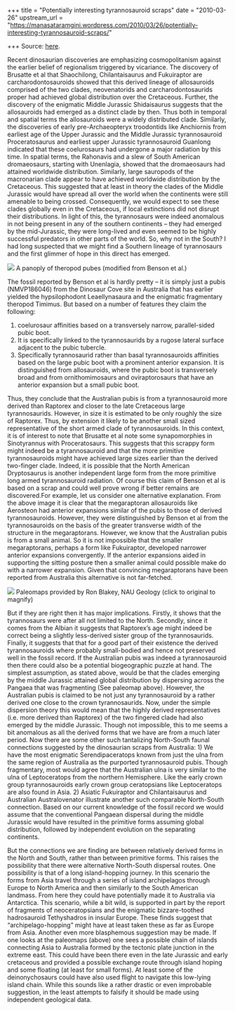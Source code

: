 +++
title = "Potentially interesting tyrannosauroid scraps"
date = "2010-03-26"
upstream_url = "https://manasataramgini.wordpress.com/2010/03/26/potentially-interesting-tyrannosauroid-scraps/"

+++
Source: [here](https://manasataramgini.wordpress.com/2010/03/26/potentially-interesting-tyrannosauroid-scraps/).

Recent dinosaurian discoveries are emphasizing cosmopolitanism against the earlier belief of regionalism triggered by vicariance. The discovery of Brusatte et al that Shaochilong, Chilantaisaurus and Fukuiraptor are carcharodontosauroids showed that this derived lineage of allosauroids comprised of the two clades, neovenatorids and carcharodontosaurids proper had achieved global distribution over the Cretaceous. Further, the discovery of the enigmatic Middle Jurassic Shidaisaurus suggests that the allosauroids had emerged as a distinct clade by then. Thus both in temporal and spatial terms the allosauroids were a widely distributed clade. Similarly, the discoveries of early pre-Archaeopteryx troodontids like Anchiornis from earliest age of the Upper Jurassic and the Middle Jurassic tyrannosauroid Proceratosaurus and earliest upper Jurassic tyrannosauroid Guanlong indicated that these coelurosaurs had undergone a major radiation by this time. In spatial terms, the Rahonavis and a slew of South American dromaeosaurs, starting with Unenlagia, showed that the dromaeosaurs had attained worldwide distribution. Similarly, large sauropods of the macronarian clade appear to have achieved worldwide distribution by the Cretaceous. This suggested that at least in theory the clades of the Middle Jurassic would have spread all over the world when the continents were still amenable to being crossed. Consequently, we would expect to see these clades globally even in the Cretaceous, if local extinctions did not disrupt their distributions. In light of this, the tyrannosaurs were indeed anomalous in not being present in any of the southern continents – they had emerged by the mid-Jurassic, they were long-lived and even seemed to be highly successful predators in other parts of the world. So, why not in the South? I had long suspected that we might find a Southern lineage of tyrannosaurs and the first glimmer of hope in this direct has emerged.

[![](https://i0.wp.com/lh5.ggpht.com/_hjuA1bE0hBw/S65VnYo1yCI/AAAAAAAABV0/qUmklpNOkns/s800/panoply_pubes.jpg)](http://picasaweb.google.com/lh/photo/ljtH1LJGex6iS64w7_jm7A?feat=embedwebsite) A panoply of theropod pubes (modified from Benson et al.)

The fossil reported by Benson et al is hardly pretty – it is simply just a pubis (NMVP186046) from the Dinosaur Cove site in Australia that has earlier yielded the hypsilophodont Leaellynasaura and the enigmatic fragmentary theropod Timimus. But based on a number of features they claim the following:  
1) coelurosaur affinities based on a transversely narrow, parallel-sided pubic boot.  
2) It is specifically linked to the tyrannosaurids by a rugose lateral surface adjacent to the pubic tubercle.  
3) Specifically tyrannosaurid rather than basal tyrannosauroids affinities based on the large pubic boot with a prominent anterior expansion. It is distinguished from allosauroids, where the pubic boot is transversely broad and from ornithomimosaurs and oviraptorosaurs that have an anterior expansion but a small pubic boot.

Thus, they conclude that the Australian pubis is from a tyrannosauroid more derived than Raptorex and closer to the late Cretaceous large tyrannosaurids. However, in size it is estimated to be only roughly the size of Raptorex. Thus, by extension it likely to be another small sized representative of the short armed clade of tyrannosauroids. In this context, it is of interest to note that Brusatte et al note some synapomorphies in Sinotyrannus with Proceratosaurs. This suggests that this scrappy form might indeed be a tyrannosauroid and that the more primitive tyrannosauroids might have achieved large sizes earlier than the derived two-finger clade. Indeed, it is possible that the North American Dryptosaurus is another independent large form from the more primitive long armed tyrannosauroid radiation. Of course this claim of Benson et al is based on a scrap and could well prove wrong if better remains are discovered.For example, let us consider one alternative explanation. From the above image it is clear that the megaraptoran allosauroids like Aerosteon had anterior expansions similar of the pubis to those of derived tyrannosauroids. However, they were distinguished by Benson et al from the tyrannosauroids on the basis of the greater transverse width of the structure in the megaraptorans. However, we know that the Australian pubis is from a small animal. So it is not impossible that the smaller megaraptorans, perhaps a form like Fukuiraptor, developed narrower anterior expansions convergently. If the anterior expansions aided in supporting the sitting posture then a smaller animal could possible make do with a narrower expansion. Given that convincing megaraptorans have been reported from Australia this alternative is not far-fetched.

[![](https://i0.wp.com/lh6.ggpht.com/_hjuA1bE0hBw/S65VxwNo7YI/AAAAAAAABVQ/3wkT3u2Z_1A/s800/continental_drift.jpg)](http://picasaweb.google.com/lh/photo/vytgbRXvWlgldzrZcarUQg?feat=embedwebsite) Paleomaps provided by Ron Blakey, NAU Geology (click to original to magnify)

But if they are right then it has major implications. Firstly, it shows that the tyrannosaurs were after all not limited to the North. Secondly, since it comes from the Albian it suggests that Raptorex’s age might indeed be correct being a slightly less-derived sister group of the tyrannosaurids. Finally, it suggests that that for a good part of their existence the derived tyrannosauroids where probably small-bodied and hence not preserved well in the fossil record. If the Australian pubis was indeed a tyrannosauroid then there could also be a potential biogeographic puzzle at hand. The simplest assumption, as stated above, would be that the clades emerging by the middle Jurassic attained global distribution by dispersing across the Pangaea that was fragmenting (See paleomap above). However, the Australian pubis is claimed to be not just any tyrannosauroid by a rather derived one close to the crown tyrannosaurids. Now, under the simple dispersion theory this would mean that the highly derived representatives (i.e. more derived than Raptorex) of the two fingered clade had also emerged by the middle Jurassic. Though not impossible, this to me seems a bit anomalous as all the derived forms that we have are from a much later period. Now there are some other such tantalizing North-South faunal connections suggested by the dinosaurian scraps from Australia: 1) We have the most enigmatic Serendipaceratops known from just the ulna from the same region of Australia as the purported tyrannosauroid pubis. Though fragmentary, most would agree that the Australian ulna is very similar to the ulna of Leptoceratops from the northern Hemisphere. Like the early crown group tyrannosauroids early crown group ceratopsians like Leptoceratops are also found in Asia. 2) Asiatic Fukuiraptor and Chilantaisaurus and Australian Australovenator illustrate another such comparable North-South connection. Based on our current knowledge of the fossil record we would assume that the conventional Pangaean dispersal during the middle Jurassic would have resulted in the primitive forms assuming global distribution, followed by independent evolution on the separating continents.

But the connections we are finding are between relatively derived forms in the North and South, rather than between primitive forms. This raises the possibility that there were alternative North-South dispersal routes. One possibility is that of a long island-hopping journey. In this scenario the forms from Asia travel through a series of island archipelagos through Europe to North America and then similarly to the South American landmass. From here they could have potentially made it to Australia via Antarctica. This scenario, while a bit wild, is supported in part by the report of fragments of neoceratopsians and the enigmatic bizzare-toothed hadrosauroid Tethyshadros in insular Europe. These finds suggest that “archipelago-hopping” might have at least taken these as far as Europe from Asia. Another even more blasphemous suggestion may be made. If one looks at the paleomaps (above) one sees a possible chain of islands connecting Asia to Australia formed by the tectonic plate junction in the extreme east. This could have been there even in the late Jurassic and early cretaceous and provided a possible exchange route through island hoping and some floating (at least for small forms). At least some of the deinonychosaurs could have also used flight to navigate this low-lying island chain. While this sounds like a rather drastic or even improbable suggestion, in the least attempts to falsify it should be made using independent geological data.

